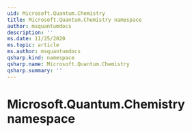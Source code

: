 ```yaml
---
uid: Microsoft.Quantum.Chemistry
title: Microsoft.Quantum.Chemistry namespace
author: msquantumdocs
description: ''
ms.date: 11/25/2020
ms.topic: article
ms.author: msquantumdocs
qsharp.kind: namespace
qsharp.name: Microsoft.Quantum.Chemistry
qsharp.summary: ''
---
```


# Microsoft.Quantum.Chemistry namespace



